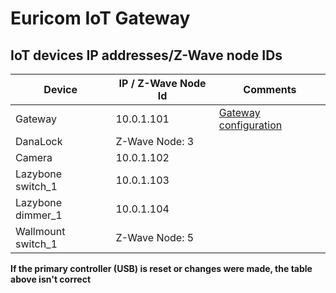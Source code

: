 # Euricom IoT Gateway

## IoT devices IP addresses/Z-Wave node IDs

| Device        		| IP / Z-Wave Node Id           | Comments  										|
| ------------- 		|----------------------------	| --------------------------------------------------|
| Gateway     			| 10.0.1.101 					| [Gateway configuration](http://10.0.1.101:8800) 	|
| DanaLock      		| Z-Wave Node: 3				| 													|
| Camera 				| 10.0.1.102					|													|
| Lazybone switch_1 	| 10.0.1.103					|													|
| Lazybone dimmer_1		| 10.0.1.104    				| 													|
| Wallmount switch_1 	| Z-Wave Node: 5				| 													|

**If the primary controller (USB) is reset or changes were made, the table above isn't correct**
